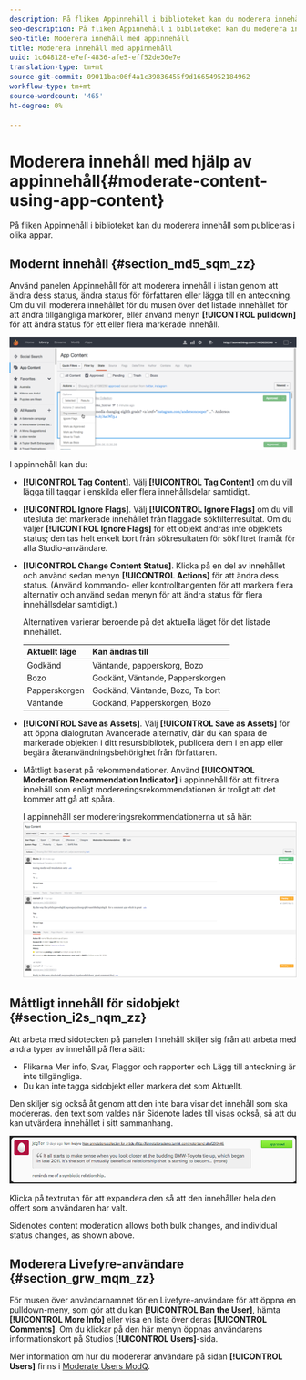 ```yaml
---
description: På fliken Appinnehåll i biblioteket kan du moderera innehåll som publiceras i olika appar.
seo-description: På fliken Appinnehåll i biblioteket kan du moderera innehåll som publiceras i olika appar.
seo-title: Moderera innehåll med appinnehåll
title: Moderera innehåll med appinnehåll
uuid: 1c648128-e7ef-4836-afe5-eff52de30e7e
translation-type: tm+mt
source-git-commit: 09011bac06f4a1c39836455f9d16654952184962
workflow-type: tm+mt
source-wordcount: '465'
ht-degree: 0%

---
```



# Moderera innehåll med hjälp av appinnehåll{#moderate-content-using-app-content}

På fliken Appinnehåll i biblioteket kan du moderera innehåll som publiceras i olika appar.

## Modernt innehåll {#section_md5_sqm_zz}

Använd panelen Appinnehåll för att moderera innehåll i listan genom att ändra dess status, ändra status för författaren eller lägga till en anteckning. Om du vill moderera innehållet för du musen över det listade innehållet för att ändra tillgängliga markörer, eller använd menyn **[!UICONTROL pulldown]** för att ändra status för ett eller flera markerade innehåll.

![](assets/PublishedActionsMenu-1024x402.png)

I appinnehåll kan du:

* **[!UICONTROL Tag Content]**. Välj **[!UICONTROL Tag Content]** om du vill lägga till taggar i enskilda eller flera innehållsdelar samtidigt.

* **[!UICONTROL Ignore Flags]**. Välj **[!UICONTROL Ignore Flags]** om du vill utesluta det markerade innehållet från flaggade sökfilterresultat. Om du väljer **[!UICONTROL Ignore Flags]** för ett objekt ändras inte objektets status; den tas helt enkelt bort från sökresultaten för sökfiltret framåt för alla Studio-användare.

* **[!UICONTROL Change Content Status]**. Klicka på en del av innehållet och använd sedan menyn **[!UICONTROL Actions]** för att ändra dess status. (Använd kommando- eller kontrolltangenten för att markera flera alternativ och använd sedan menyn för att ändra status för flera innehållsdelar samtidigt.)

   Alternativen varierar beroende på det aktuella läget för det listade innehållet.

   | Aktuellt läge | Kan ändras till |
   |---|---|
   | Godkänd | Väntande, papperskorg, Bozo |
   | Bozo | Godkänt, Väntande, Papperskorgen |
   | Papperskorgen | Godkänd, Väntande, Bozo, Ta bort |
   | Väntande | Godkänd, Papperskorgen, Bozo |

* **[!UICONTROL Save as Assets]**. Välj **[!UICONTROL Save as Assets]** för att öppna dialogrutan Avancerade alternativ, där du kan spara de markerade objekten i ditt resursbibliotek, publicera dem i en app eller begära återanvändningsbehörighet från författaren.

* Måttligt baserat på rekommendationer. Använd **[!UICONTROL Moderation Recommendation Indicator]** i appinnehåll för att filtrera innehåll som enligt modereringsrekommendationen är troligt att det kommer att gå att spåra.

   I appinnehåll ser modereringsrekommendationerna ut så här:  ![](assets/modreco3.png)

## Måttligt innehåll för sidobjekt {#section_i2s_nqm_zz}

Att arbeta med sidotecken på panelen Innehåll skiljer sig från att arbeta med andra typer av innehåll på flera sätt:

* Flikarna Mer info, Svar, Flaggor och rapporter och Lägg till anteckning är inte tillgängliga.
* Du kan inte tagga sidobjekt eller markera det som Aktuellt.

Den skiljer sig också åt genom att den inte bara visar det innehåll som ska modereras. den text som valdes när Sidenote lades till visas också, så att du kan utvärdera innehållet i sitt sammanhang.

![](assets/SidenotesContent.png)

Klicka på textrutan för att expandera den så att den innehåller hela den offert som användaren har valt.

Sidenotes content moderation allows both bulk changes, and individual status changes, as shown above.

## Moderera Livefyre-användare {#section_grw_mqm_zz}

För musen över användarnamnet för en Livefyre-användare för att öppna en pulldown-meny, som gör att du kan **[!UICONTROL Ban the User]**, hämta **[!UICONTROL More Info]** eller visa en lista över deras **[!UICONTROL Comments]**. Om du klickar på den här menyn öppnas användarens informationskort på Studios **[!UICONTROL Users]**-sida.

Mer information om hur du modererar användare på sidan **[!UICONTROL Users]** finns i [Moderate Users ModQ](/help/using/c-features-livefyre/c-about-moderation/t-moderate-users-modq.md#t_moderate_users_modq).
